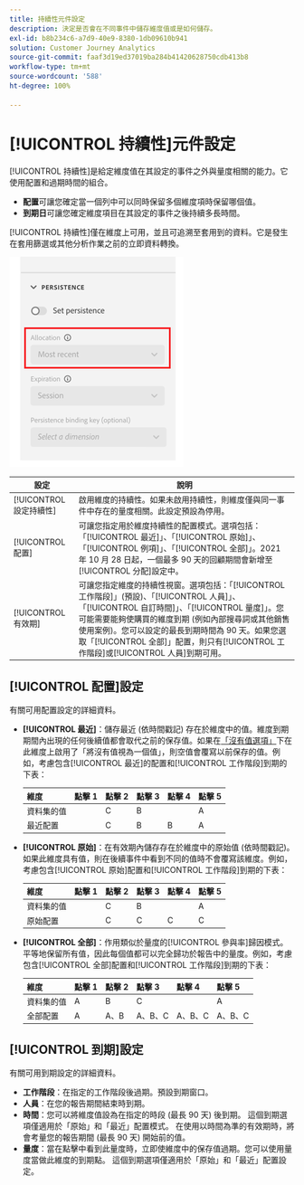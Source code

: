 ```yaml
---
title: 持續性元件設定
description: 決定是否會在不同事件中儲存維度值或是如何儲存。
exl-id: b8b234c6-a7d9-40e9-8380-1db09610b941
solution: Customer Journey Analytics
source-git-commit: faaf3d19ed37019ba284b41420628750cdb413b8
workflow-type: tm+mt
source-wordcount: '588'
ht-degree: 100%

---
```



# [!UICONTROL 持續性]元件設定

[!UICONTROL 持續性]是給定維度值在其設定的事件之外與量度相關的能力。它使用配置和過期時間的組合。

* **配置**&#x200B;可讓您確定當一個列中可以同時保留多個維度項時保留哪個值。
* **到期日**&#x200B;可讓您確定維度項目在其設定的事件之後持續多長時間。

[!UICONTROL 持續性]僅在維度上可用，並且可追溯至套用到的資料。它是發生在套用篩選或其他分析作業之前的立即資料轉換。

![持續性](../assets/persistence.png)

| 設定 | 說明 |
| --- | --- |
| [!UICONTROL 設定持續性] | 啟用維度的持續性。如果未啟用持續性，則維度僅與同一事件中存在的量度相關。此設定預設為停用。 |
| [!UICONTROL 配置] | 可讓您指定用於維度持續性的配置模式。選項包括：「[!UICONTROL 最近]」、「[!UICONTROL 原始]」、「[!UICONTROL 例項]」、「[!UICONTROL 全部]」。2021 年 10 月 28 日起，一個最多 90 天的回顧期間會新增至[!UICONTROL 分配]設定中。 |
| [!UICONTROL 有效期] | 可讓您指定維度的持續性視窗。選項包括：「[!UICONTROL 工作階段]」(預設)、「[!UICONTROL 人員]」、「[!UICONTROL 自訂時間]」、「[!UICONTROL 量度]」。您可能需要能夠使購買的維度到期 (例如內部搜尋詞或其他銷售使用案例)。您可以設定的最長到期時間為 90 天。如果您選取「[!UICONTROL 全部]」配置，則只有[!UICONTROL 工作階段]或[!UICONTROL 人員]到期可用。 |

## [!UICONTROL 配置]設定

有關可用配置設定的詳細資料。

* **[!UICONTROL 最近]**：儲存最近 (依時間戳記) 存在於維度中的值。維度到期期間內出現的任何後續值都會取代之前的保存值。如果在[「沒有值選項」](no-value-options.md)下在此維度上啟用了「將沒有值視為一個值」，則空值會覆寫以前保存的值。例如，考慮包含[!UICONTROL 最近]的配置和[!UICONTROL 工作階段]到期的下表：

   | 維度 | 點擊 1 | 點擊 2 | 點擊 3 | 點擊 4 | 點擊 5 |
   | --- | --- | --- | --- | --- | --- |
   | 資料集的值 |  | C | B |  | A |
   | 最近配置 |  | C | B | B | A |

* **[!UICONTROL 原始]**：在有效期內儲存存在於維度中的原始值 (依時間戳記)。 如果此維度具有值，則在後續事件中看到不同的值時不會覆寫該維度。例如，考慮包含[!UICONTROL 原始]配置和[!UICONTROL 工作階段]到期的下表：

   | 維度 | 點擊 1 | 點擊 2 | 點擊 3 | 點擊 4 | 點擊 5 |
   | --- | --- | --- | --- | --- | --- |
   | 資料集的值 |  | C | B |  | A |
   | 原始配置 |  | C | C | C | C |

* **[!UICONTROL 全部]**：作用類似於量度的[!UICONTROL 參與率]歸因模式。 平等地保留所有值，因此每個值都可以完全歸功於報告中的量度。例如，考慮包含[!UICONTROL 全部]配置和[!UICONTROL 工作階段]到期的下表：

   | 維度 | 點擊 1 | 點擊 2 | 點擊 3 | 點擊 4 | 點擊 5 |
   | --- | --- | --- | --- | --- | --- |
   | 資料集的值 | A | B | C |  | A |
   | 全部配置 | A | A、B | A、B、C | A、B、C | A、B、C |

## [!UICONTROL 到期]設定

有關可用到期設定的詳細資料。

* **工作階段**：在指定的工作階段後過期。預設到期窗口。
* **人員**：在您的報告期間結束時到期。
* **時間**：您可以將維度值設為在指定的時段 (最長 90 天) 後到期。 這個到期選項僅適用於「原始」和「最近」配置模式。 在使用以時間為準的有效期時，將會考量您的報告期間 (最長 90 天) 開始前的值。
* **量度**：當在點擊中看到此量度時，立即使維度中的保存值過期。您可以使用量度當做此維度的到期點。 這個到期選項僅適用於「原始」和「最近」配置設定。
